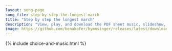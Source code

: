 ```yaml
---
layout: song-page
song_file: step-by-step-the-longest-march
title: "Step by step the longest march"
description: "View, play, and download the PDF sheet music, slideshow, and audio. Lyrics: Step by step the longest march can be won, can be won, Many stones can form an arch, singly none, singly none. And by union what we will can be accomp... english secular 3part chords"
image: https://github.com/kenakofer/hymnsinger/releases/latest/download/step-by-step-the-longest-march-trad.png
---
```


{% include choice-and-music.html %}